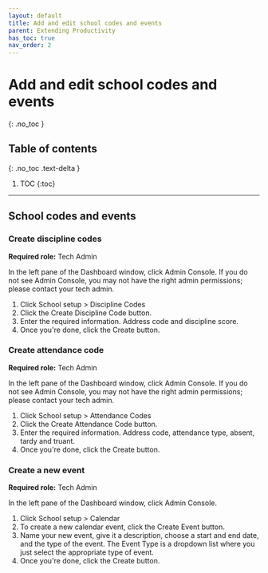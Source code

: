 ```yaml
---
layout: default
title: Add and edit school codes and events
parent: Extending Productivity
has_toc: true
nav_order: 2
---
```


# Add and edit school codes and events
{: .no_toc }

## Table of contents
{: .no_toc .text-delta }

1. TOC
{:toc}

---

## School codes and events

### Create discipline codes
**Required role:** Tech Admin

In the left pane of the Dashboard window, click Admin Console. If you do not see Admin Console, you may not have the right admin permissions; please contact your tech admin.

1. Click School setup > Discipline Codes
2. Click the Create Discipline Code button.
3. Enter the required information. Address code and discipline score.
4. Once you're done, click the Create button.

### Create attendance code
**Required role:** Tech Admin

In the left pane of the Dashboard window, click Admin Console. If you do not see Admin Console, you may not have the right admin permissions; please contact your tech admin.

1. Click School setup > Attendance Codes
2. Click the Create Attendance Code button.
3. Enter the required information. Address code, attendance type, absent, tardy and truant.
4. Once you're done, click the Create button.

### Create a new event
**Required role:** Tech Admin

In the left pane of the Dashboard window, click Admin Console.
1. Click School setup > Calendar
2. To create a new calendar event, click the Create Event button.
3. Name your new event, give it a description, choose a start and end date, and the type of the event. The Event Type is a dropdown list where you just select the appropriate type of event.
4. Once you're done, click the Create button.
